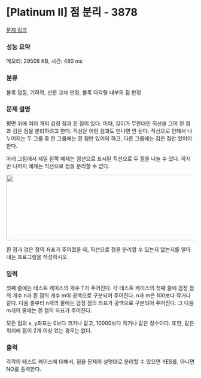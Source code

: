 # [Platinum II] 점 분리 - 3878 

[문제 링크](https://www.acmicpc.net/problem/3878) 

### 성능 요약

메모리: 29508 KB, 시간: 480 ms

### 분류

볼록 껍질, 기하학, 선분 교차 판정, 볼록 다각형 내부의 점 판정

### 문제 설명

<p>평면 위에 여러 개의 검정 점과 흰 점이 있다. 이때, 길이가 무한대인 직선을 그어 흰 점과 검은 점을 분리하려고 한다. 직선은 어떤 점과도 만나면 안 된다. 직선으로 인해서 나누어지는 두 그룹 중 한 그룹에는 흰 점만 있어야 하고, 다른 그룹에는 검은 점만 있어야 한다.</p>

<p>아래 그림에서 제일 왼쪽 예제는 점선으로 표시된 직선으로 두 점을 나눌 수 있다. 하지만 나머지 예제는 직선으로 점을 분리할 수 없다.</p>

<p><img alt="" src="https://www.acmicpc.net/upload/images/sep.png" style="width: 616px; height: 175px;"></p>

<p>흰 점과 검은 점의 좌표가 주어졌을 때, 직선으로 점을 분리할 수 있는지 없는지를 알아내는 프로그램을 작성하시오.</p>

### 입력 

 <p>첫째 줄에는 테스트 케이스의 개수 T가 주어진다. 각 테스트 케이스의 첫째 줄에 검정 점의 개수 n과 흰 점의 개수 m이 공백으로 구분되어 주어진다. n과 m은 100보다 작거나 같다. 다음 줄부터 n개의 줄에는 검정 점의 좌표가 공백으로 구분되어 주어진다. 그 다음 m개의 줄에는 흰 점의 좌표가 주어진다.</p>

<p>모든 점의 x, y좌표는 0보다 크거나 같고, 10000보다 작거나 같은 정수이다. 또한, 같은 위치에 점이 2개 이상 있는 경우는 없다.</p>

### 출력 

 <p>각각의 테스트 케이스에 대해서, 점을 문제의 설명대로 분리할 수 있으면 YES를, 아니면 NO를 출력한다.</p>

